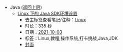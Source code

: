 - Java ([返回上层](../))
    - [Linux 下的 Java SDK环境设置](https://www.bilibili.com/video/BV1UP4y1b7To)
        - 去主标签查看笔记/注释：[Linux](../tags/Linux.md)
        - 时长：335 秒
        - 日期：[2021-10-03](../month/202110.md)
        - 标签：Linux,教程,操作系统,打卡挑战,Java,JDK
        - [封面](http://i0.hdslb.com/bfs/archive/231ba56ecfb4353d201d0fc94338bdd167539313.jpg)
